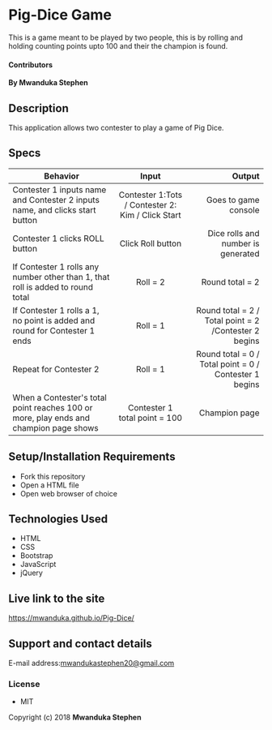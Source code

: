 # Pig-Dice Game
This is a game meant to be played by two people, this is by rolling and holding counting points upto 100 and their the champion is found.

#### Contributors
**By Mwanduka Stephen**

## Description

This application allows two contester to play a game of Pig Dice.

## Specs
| Behavior        | Input           | Output  |
| ------------- |:-------------:| -----:|
| Contester 1 inputs name and Contester 2 inputs name, and clicks start button | Contester 1:Tots / Contester 2: Kim / Click Start | Goes to game console |
| Contester 1 clicks ROLL button | Click Roll button | Dice rolls and number is generated
| If Contester 1 rolls any number other than 1, that roll is added to round total | Roll = 2 | Round total = 2 |
| If Contester 1 rolls a 1, no point is added and round for Contester 1 ends | Roll = 1 | Round total = 2 / Total point = 2 /Contester 2 begins |
| Repeat for Contester 2 | Roll = 1 | Round total = 0 / Total point = 0 / Contester 1 begins |
| When a Contester's total point reaches 100 or more, play ends and champion page shows | Contester 1 total point = 100 | Champion page |


## Setup/Installation Requirements

* Fork this repository
* Open a HTML file
* Open web browser of choice


## Technologies Used

* HTML
* CSS
* Bootstrap
* JavaScript
* jQuery

## Live link to the site
https://mwanduka.github.io/Pig-Dice/


## Support and contact details

E-mail address:mwandukastephen20@gmail.com

### License

* MIT

Copyright (c) 2018 **Mwanduka Stephen**

